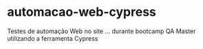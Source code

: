 # automacao-web-cypress
Testes de automação Web no site ... durante bootcamp QA Master utilizando a ferramenta Cypress

